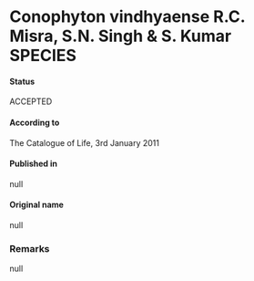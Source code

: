 Conophyton vindhyaense R.C. Misra, S.N. Singh & S. Kumar SPECIES
=======

#### Status
ACCEPTED

#### According to
The Catalogue of Life, 3rd January 2011

#### Published in
null

#### Original name
null

### Remarks
null